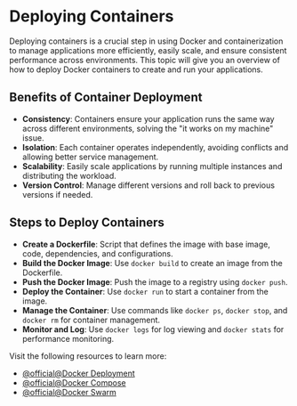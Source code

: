 # Deploying Containers

Deploying containers is a crucial step in using Docker and containerization to manage applications more efficiently, easily scale, and ensure consistent performance across environments. This topic will give you an overview of how to deploy Docker containers to create and run your applications.

## Benefits of Container Deployment

- **Consistency**: Containers ensure your application runs the same way across different environments, solving the "it works on my machine" issue.
- **Isolation**: Each container operates independently, avoiding conflicts and allowing better service management.
- **Scalability**: Easily scale applications by running multiple instances and distributing the workload.
- **Version Control**: Manage different versions and roll back to previous versions if needed.

## Steps to Deploy Containers

- **Create a Dockerfile**: Script that defines the image with base image, code, dependencies, and configurations.
- **Build the Docker Image**: Use `docker build` to create an image from the Dockerfile.
- **Push the Docker Image**: Push the image to a registry using `docker push`.
- **Deploy the Container**: Use `docker run` to start a container from the image.
- **Manage the Container**: Use commands like `docker ps`, `docker stop`, and `docker rm` for container management.
- **Monitor and Log**: Use `docker logs` for log viewing and `docker stats` for performance monitoring.

Visit the following resources to learn more:

- [@official@Docker Deployment](https://docs.docker.com/get-started/deployment/)
- [@official@Docker Compose](https://docs.docker.com/compose/)
- [@official@Docker Swarm](https://docs.docker.com/engine/swarm/)
